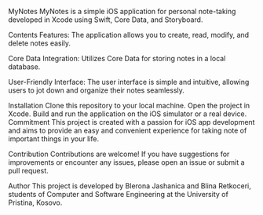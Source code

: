 MyNotes
MyNotes is a simple iOS application for personal note-taking developed in Xcode using Swift, Core Data, and Storyboard.

Contents
Features: The application allows you to create, read, modify, and delete notes easily.

Core Data Integration: Utilizes Core Data for storing notes in a local database.

User-Friendly Interface: The user interface is simple and intuitive, allowing users to jot down and organize their notes seamlessly.

Installation
Clone this repository to your local machine.
Open the project in Xcode.
Build and run the application on the iOS simulator or a real device.
Commitment
This project is created with a passion for iOS app development and aims to provide an easy and convenient experience for taking note of important things in your life.

Contribution
Contributions are welcome! If you have suggestions for improvements or encounter any issues, please open an issue or submit a pull request.

Author
This project is developed by Blerona Jashanica and Blina Retkoceri, students of Computer and Software Engineering at the University of Pristina, Kosovo.
